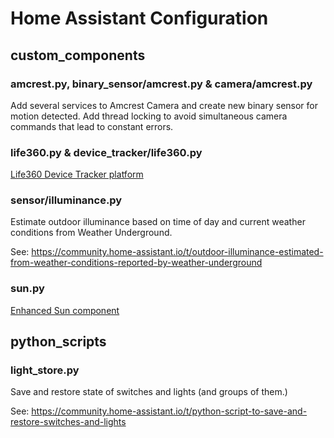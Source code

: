 # Home Assistant Configuration
## custom_components
### amcrest.py, binary_sensor/amcrest.py & camera/amcrest.py
Add several services to Amcrest Camera and create new binary sensor for motion detected. Add thread locking to avoid simultaneous camera commands that lead to constant errors.
### life360.py & device_tracker/life360.py
[Life360 Device Tracker platform](https://github.com/pnbruckner/homeassistant-config/blob/master/docs/life360.md)
### sensor/illuminance.py
Estimate outdoor illuminance based on time of day and current weather conditions from Weather Underground.

See: https://community.home-assistant.io/t/outdoor-illuminance-estimated-from-weather-conditions-reported-by-weather-underground
### sun.py
[Enhanced Sun component](https://github.com/pnbruckner/homeassistant-config/blob/master/docs/sun.md)
## python_scripts
### light_store.py
Save and restore state of switches and lights (and groups of them.)

See: https://community.home-assistant.io/t/python-script-to-save-and-restore-switches-and-lights
